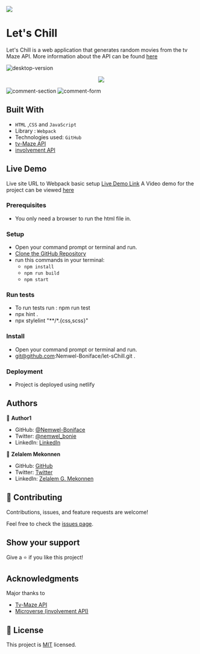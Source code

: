 ![](https://img.shields.io/badge/Microverse-blueviolet)

# Let's Chill
Let's Chill is a web application that generates random movies from the tv Maze API. More information about the API can be found [here](https://www.tvmaze.com/api)



![desktop-version](https://user-images.githubusercontent.com/92645881/157663460-cd52fad1-d05a-4f2b-97a4-3b03d2f5ba0d.png)
<p align="center";"><img src="https://user-images.githubusercontent.com/92645881/157663467-09720087-7ab9-4d59-9b74-5c16d3f6ad83.png"/><p>

![comment-section](https://user-images.githubusercontent.com/92645881/157663454-dfd4fb3d-f356-42fb-a6dc-025743264bea.png)
![comment-form](https://user-images.githubusercontent.com/92645881/157663447-31380859-8520-489a-9f13-9f5019b66ba0.png)


## Built With

- `HTML` ,`CSS` and `JavaScript`
- Library : `Webpack`
- Technologies used: `GitHub`
- [tv-Maze API](https://www.tvmaze.com/api)                                                                                       
- [involvement API](https://www.notion.so/microverse/Involvement-API-869e60b5ad104603aa6db59e08150270)                                                                                                                         

## Live Demo
Live site URL to Webpack basic setup
[Live Demo Link](https://mystifying-haibt-69e737.netlify.app/)
A Video demo for the project can be viewed [here](https://drive.google.com/file/d/1ECyKPCocCK91e6i0JuKVxaWbsmQsgL88/view?usp=sharing)                    

### Prerequisites

- You only need a browser to run the html file in.

### Setup

- Open your command prompt or terminal and run.
- [Clone the GitHub Repository](https://github.com/zmekonnen251/Leadboard.git)
- run this commands in your terminal:
     - `npm install`
     - `npm run build`
     - `npm start`
                                                                                                                                    
### Run tests

- To run tests run : npm run test
- npx hint .
- npx stylelint "**/*.{css,scss}"                                
                                                                                                                               
                                                                                                                                    
### Install

- Open your command prompt or terminal and run.
- git@github.com:Nemwel-Boniface/let-sChill.git .

### Deployment

- Project is deployed using netlify

## Authors

👤 **Author1**

- GitHub: [@Nemwel-Boniface ](https://github.com/Nemwel-Boniface)
- Twitter: [@nemwel_bonie](https://twitter.com/nemwel_bonie)
- LinkedIn: [LinkedIn](https://www.linkedin.com/in/nemwel-nyandoro-aa1b2620b/)

👤 **Zelalem Mekonnen**

- GitHub: [GitHub](https://github.com/zmekonnen251)
- Twitter: [Twitter](https://twitter.com/mek_zela)
- LinkedIn: [Zelalem G. Mekonnen](https://www.linkedin.com/in/zelalem-getachew/)

## 🤝 Contributing

Contributions, issues, and feature requests are welcome!

Feel free to check the [issues page](https://github.com/Nemwel-Boniface/let-sChill/issues).

## Show your support

Give a ⭐️ if you like this project!

## Acknowledgments
Major thanks to 
- [Tv-Maze API](https://www.tvmaze.com/api)                                                                                       
- [Microverse (involvement API)](https://www.notion.so/microverse/Involvement-API-869e60b5ad104603aa6db59e08150270)   


## 📝 License

This project is [MIT](./MIT.md) licensed.
